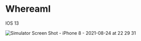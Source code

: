 # WhereamI

IOS 13 

![Simulator Screen Shot - iPhone 8 - 2021-08-24 at 22 29 31](https://user-images.githubusercontent.com/62441006/131034424-90ef04f9-7bce-469f-955b-e630669dd82f.png)



